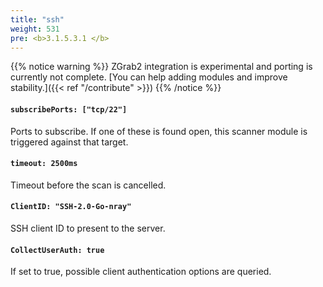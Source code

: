 ```yaml
---
title: "ssh"
weight: 531
pre: <b>3.1.5.3.1 </b>
---
```


{{% notice warning %}}
ZGrab2 integration is experimental and porting is currently not complete.
[You can help adding modules and improve stability.]({{< ref "/contribute" >}})
{{% /notice %}}

#### `subscribePorts: ["tcp/22"]`

Ports to subscribe. If one of these is found open, this scanner module is triggered against that target.

#### `timeout: 2500ms`

Timeout before the scan is cancelled.

#### `ClientID: "SSH-2.0-Go-nray"`

SSH client ID to present to the server.

#### `CollectUserAuth: true`

If set to true, possible client authentication options are queried.
